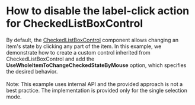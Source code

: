 # How to disable the label-click action for CheckedListBoxControl


By default, the <a href="https://documentation.devexpress.com/#windowsforms/clsDevExpressXtraEditorsCheckedListBoxControltopic">CheckedListBoxControl</a> component allows changing an item's state by clicking any part of the item. In this example, we demonstrate how to create a custom control inherited from CheckedListBoxControl and add the <strong>UseWholeItemToChangeCheckedStateByMouse</strong> option, which specifies the desired behavior.<br /><br />Note: This example uses internal API and the provided approach is not a best practice. The implementation is provided only for the single selection mode.

<br/>


